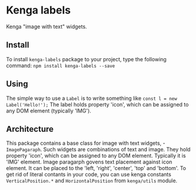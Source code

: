 # Kenga labels
Kenga "image with text" widgets.

## Install
To install `kenga-labels` package to your project, type the following command:
`npm install kenga-labels --save`

## Using
The simple way to use a `Label` is to write something like `const l = new Label('Hello!');`
The label holds property 'icon', which can be assigned to any DOM element (typically 'IMG').

## Architecture
This package contains a base class for image with text widgets, - `ImagePagaraph`.
Such widgets are combinations of text and image. They hold property 'icon', which can be assigned to any DOM element.
Typically it is 'IMG' element. Image paragarph govens text placement against icon element. It can be placed to the 'left, 'right', 'center', 'top' and 'bottom'.
To get rid of literal contants in your code, you can use kenga constants `VerticalPosition.*` and `HorizontalPosition` from `kenga/utils` module.

